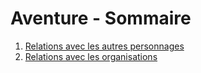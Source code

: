 # Aventure - Sommaire
1. [Relations avec les autres personnages](./Relations.md)
2. [Relations avec les organisations](./Organisations.md)